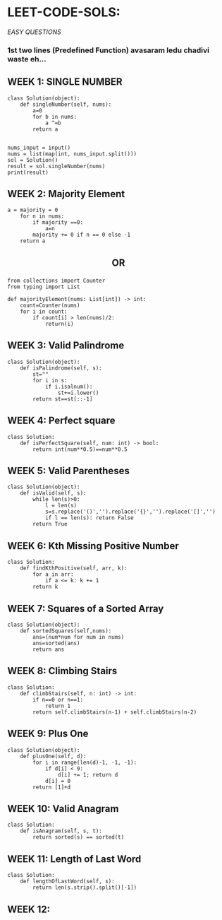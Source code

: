 # LEET-CODE-SOLS:
*EASY QUESTIONS*

### 1st  two lines (Predefined Function) avasaram ledu chadivi waste eh... 

## WEEK 1:  SINGLE NUMBER 
```
class Solution(object):
    def singleNumber(self, nums):
        a=0
        for b in nums:
            a ^=b
        return a    
       
       
nums_input = input()
nums = list(map(int, nums_input.split()))
sol = Solution()
result = sol.singleNumber(nums)
print(result)
```

## WEEK 2:  Majority Element
```
a = majority = 0
    for n in nums:
        if majority ==0:
            a=n
        majority += 0 if n == 0 else -1    
    return a
```

## <p align="center"><strong>OR</strong></p>

```
from collections import Counter
from typing import List

def majorityElement(nums: List[int]) -> int:
    count=Counter(nums)
    for i in count:
        if count[i] > len(nums)/2:
            return(i)
```

## WEEK 3:  Valid Palindrome
```
class Solution(object):
    def isPalindrome(self, s):
        st=""
        for i in s:
            if i.isalnum():
                st+=i.lower()
        return st==st[::-1]              
```

## WEEK 4:  Perfect square
```
class Solution:
    def isPerfectSquare(self, num: int) -> bool:
        return int(num**0.5)==num**0.5
```

## WEEK 5:  Valid Parentheses
```
class Solution(object):
    def isValid(self, s):
        while len(s)>0:
            l = len(s)
            s=s.replace('()','').replace('{}','').replace('[]','')
            if l == len(s): return False
        return True           
```

## WEEK 6:  Kth Missing Positive Number
```
class Solution:
    def findKthPositive(self, arr, k):
        for a in arr:
            if a <= k: k += 1
        return k
```

## WEEK 7:  Squares of a Sorted Array
```
class Solution(object):
    def sortedSquares(self,nums):
        ans=(num*num for num in nums)
        ans=sorted(ans)
        return ans
```

## WEEK 8:  Climbing Stairs
```
class Solution:
    def climbStairs(self, n: int) -> int:
        if n==0 or n==1:
            return 1
        return self.climbStairs(n-1) + self.climbStairs(n-2)
```

## WEEK 9:  Plus One
```
class Solution(object):
    def plusOne(self, d):
        for i in range(len(d)-1, -1, -1):
            if d[i] < 9:
                d[i] += 1; return d
            d[i] = 0
        return [1]+d

```

## WEEK 10:  Valid Anagram
```
class Solution:
    def isAnagram(self, s, t):
        return sorted(s) == sorted(t)
```

## WEEK 11:  Length of Last Word
```
class Solution:
    def lengthOfLastWord(self, s):
        return len(s.strip().split()[-1])
```

## WEEK 12:
```

```
